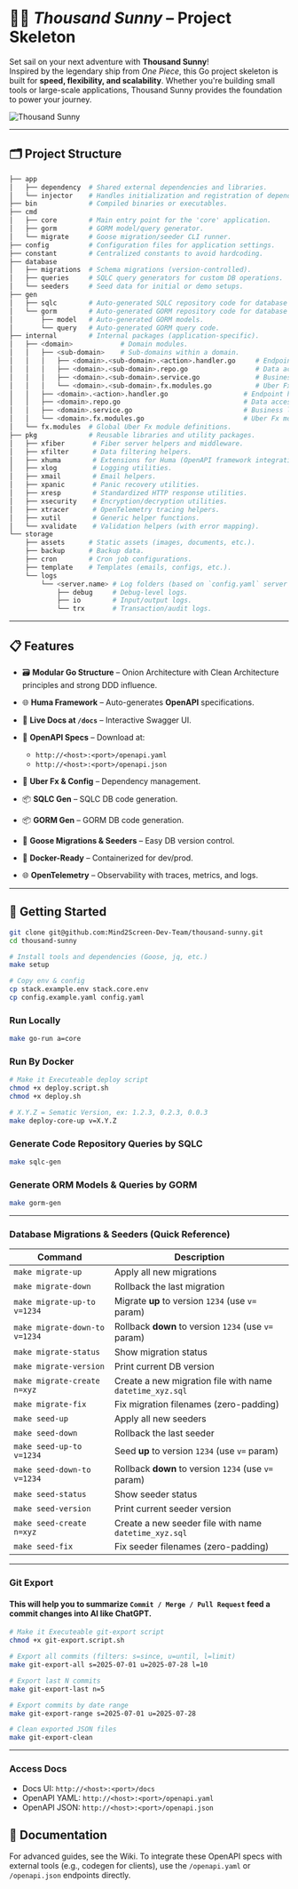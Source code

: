 # 🏴‍☠️ *Thousand Sunny* – Project Skeleton

Set sail on your next adventure with **Thousand Sunny**!  
Inspired by the legendary ship from *One Piece*, this Go project skeleton is built for **speed, flexibility, and scalability**. Whether you're building small tools or large-scale applications, Thousand Sunny provides the foundation to power your journey.

![Thousand Sunny](./storage/assets/thousand-sunny.png "Thousand Sunny")

---

## 🗂 Project Structure

```bash
├── app
│   ├── dependency  # Shared external dependencies and libraries.
│   └── injector    # Handles initialization and registration of dependencies.
├── bin             # Compiled binaries or executables.
├── cmd
│   ├── core        # Main entry point for the 'core' application.
│   ├── gorm        # GORM model/query generator.
│   └── migrate     # Goose migration/seeder CLI runner.
├── config          # Configuration files for application settings.
├── constant        # Centralized constants to avoid hardcoding.
├── database
│   ├── migrations  # Schema migrations (version-controlled).
│   ├── queries     # SQLC query generators for custom DB operations.
│   └── seeders     # Seed data for initial or demo setups.
├── gen
│   ├── sqlc        # Auto-generated SQLC repository code for database access.
│   └── gorm        # Auto-generated GORM repository code for database access.
│       ├── model   # Auto-generated GORM models.
│       └── query   # Auto-generated GORM query code.
├── internal        # Internal packages (application-specific).
│   ├── <domain>            # Domain modules.
│   │   ├── <sub-domain>    # Sub-domains within a domain.
│   │   │   ├── <domain>.<sub-domain>.<action>.handler.go     # Endpoint handlers.
│   │   │   ├── <domain>.<sub-domain>.repo.go                 # Data access layer.
│   │   │   ├── <domain>.<sub-domain>.service.go              # Business logic.
│   │   │   └── <domain>.<sub-domain>.fx.modules.go           # Uber Fx modules.
│   │   ├── <domain>.<action>.handler.go                   # Endpoint handlers.
│   │   ├── <domain>.repo.go                               # Data access layer.
│   │   ├── <domain>.service.go                            # Business logic.
│   │   └── <domain>.fx.modules.go                         # Uber Fx modules.
│   └── fx.modules  # Global Uber Fx module definitions.
├── pkg             # Reusable libraries and utility packages.
│   ├── xfiber       # Fiber server helpers and middleware.
│   ├── xfilter      # Data filtering helpers.
│   ├── xhuma        # Extensions for Huma (OpenAPI framework integration).
│   ├── xlog         # Logging utilities.
│   ├── xmail        # Email helpers.
│   ├── xpanic       # Panic recovery utilities.
│   ├── xresp        # Standardized HTTP response utilities.
│   ├── xsecurity    # Encryption/decryption utilities.
│   ├── xtracer      # OpenTelemetry tracing helpers.
│   ├── xutil        # Generic helper functions.
│   └── xvalidate    # Validation helpers (with error mapping).
└── storage
    ├── assets      # Static assets (images, documents, etc.).
    ├── backup      # Backup data.
    ├── cron        # Cron job configurations.
    ├── template    # Templates (emails, configs, etc.).
    └── logs
        └── <server.name> # Log folders (based on `config.yaml` server name).
            ├── debug     # Debug-level logs.
            ├── io        # Input/output logs.
            └── trx       # Transaction/audit logs.
````

---

## 📋 Features

* 🗃️ **Modular Go Structure** – Onion Architecture with Clean Architecture principles and strong DDD influence.
* 🌐 **Huma Framework** – Auto-generates **OpenAPI** specifications.
* 📜 **Live Docs at `/docs`** – Interactive Swagger UI.
* 📂 **OpenAPI Specs** – Download at:

  * `http://<host>:<port>/openapi.yaml`
  * `http://<host>:<port>/openapi.json`
* 🔧 **Uber Fx & Config** – Dependency management.
* 📦 **SQLC Gen** – SQLC DB code generation.
* 📦 **GORM Gen** – GORM DB code generation.
* 🐘 **Goose Migrations & Seeders** – Easy DB version control.
* 🐳 **Docker-Ready** – Containerized for dev/prod.
* 🌐 **OpenTelemetry** – Observability with traces, metrics, and logs.

---

## 🚀 Getting Started

```bash
git clone git@github.com:Mind2Screen-Dev-Team/thousand-sunny.git
cd thousand-sunny

# Install tools and dependencies (Goose, jq, etc.)
make setup

# Copy env & config
cp stack.example.env stack.core.env
cp config.example.yaml config.yaml
```

### Run Locally

```bash
make go-run a=core
```

### Run By Docker

```bash
# Make it Executeable deploy script
chmod +x deploy.script.sh
chmod +x deploy.sh

# X.Y.Z = Sematic Version, ex: 1.2.3, 0.2.3, 0.0.3
make deploy-core-up v=X.Y.Z
```

### Generate Code Repository Queries by SQLC

```bash
make sqlc-gen
```

### Generate ORM Models & Queries by GORM

```bash
make gorm-gen
```

---

### Database Migrations & Seeders (Quick Reference)

| Command                        | Description                                               |
| ------------------------------ | --------------------------------------------------------- |
| `make migrate-up`              | Apply all new migrations                                  |
| `make migrate-down`            | Rollback the last migration                               |
| `make migrate-up-to v=1234`    | Migrate **up** to version `1234` (use `v=` param)         |
| `make migrate-down-to v=1234`  | Rollback **down** to version `1234` (use `v=` param)      |
| `make migrate-status`          | Show migration status                                     |
| `make migrate-version`         | Print current DB version                                  |
| `make migrate-create n=xyz`    | Create a new migration file with name `datetime_xyz.sql`  |
| `make migrate-fix`             | Fix migration filenames (zero-padding)                    |
| `make seed-up`                 | Apply all new seeders                                     |
| `make seed-down`               | Rollback the last seeder                                  |
| `make seed-up-to v=1234`       | Seed **up** to version `1234` (use `v=` param)            |
| `make seed-down-to v=1234`     | Rollback **down** to version `1234` (use `v=` param)      |
| `make seed-status`             | Show seeder status                                        |
| `make seed-version`            | Print current seeder version                              |
| `make seed-create n=xyz`       | Create a new seeder file with name `datetime_xyz.sql`     |
| `make seed-fix`                | Fix seeder filenames (zero-padding)                       |

---

### Git Export
#### This will help you to summarize `Commit / Merge / Pull Request` feed a commit changes into AI like ChatGPT.

```bash
# Make it Executeable git-export script
chmod +x git-export.script.sh

# Export all commits (filters: s=since, u=until, l=limit)
make git-export-all s=2025-07-01 u=2025-07-28 l=10

# Export last N commits
make git-export-last n=5

# Export commits by date range
make git-export-range s=2025-07-01 u=2025-07-28

# Clean exported JSON files
make git-export-clean
```

---

### Access Docs

* Docs UI: `http://<host>:<port>/docs`
* OpenAPI YAML: `http://<host>:<port>/openapi.yaml`
* OpenAPI JSON: `http://<host>:<port>/openapi.json`

## 📖 Documentation

For advanced guides, see the Wiki. To integrate these OpenAPI specs with external tools (e.g., codegen for clients), use the `/openapi.yaml` or `/openapi.json` endpoints directly.
